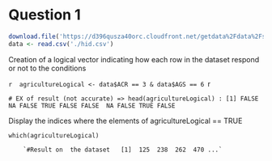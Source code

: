 Question 1
==========

```r
download.file('https://d396qusza40orc.cloudfront.net/getdata%2Fdata%2Fss06hid.csv',destfile = './hid.csv')
data <- read.csv('./hid.csv')
```



Creation of a logical vector indicating how each row in the dataset respond or not to the conditions

`r 
agricultureLogical <- data$ACR == 3 & data$AGS == 6
`r

`# EX of result (not accurate) => head(agricultureLogical) : [1] FALSE  NA FALSE TRUE FALSE FALSE  NA FALSE TRUE FALSE`



Display the indices where the elements of agricultureLogical == TRUE

`which(agricultureLogical)`

        `#Result on  the dataset   [1]  125  238  262  470 ...`
